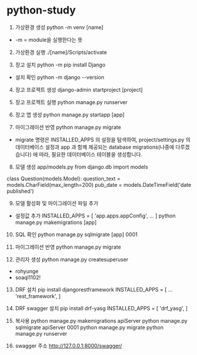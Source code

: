 # python-study

1. 가상환경 생성
python -m venv [name]
 - -m = module을 실행한다는 뜻

2. 가상환경 실행
./[name]/Scripts/activate

3. 장고 설치
python -m pip install Django
 - 설치 확인 
 python -m django --version

4. 장고 프로젝트 생성
django-admin startproject [project]

5. 장고 프로젝트 실행
python manage.py runserver

6. 장고 앱 생성
python manage.py startapp [app]

7. 마이그레이션 반영
python manage.py migrate
- migrate 명령은 INSTALLED_APPS 의 설정을 탐색하여, project/settings.py 의 데이터베이스 설정과 app 과 함께 제공되는 database migrations(나중에 다루겠습니다) 에 따라, 필요한 데이터베이스 테이블을 생성합니다. 

8. 모델 생성
app/models.py
from django.db import models

class Question(models.Model):
    question_text = models.CharField(max_length=200)
    pub_date = models.DateTimeField('date published')

9. 모델 활성화 및 마이그레이션 파일 추가
 - 설정값 추가 
    INSTALLED_APPS = [
        'app.apps.appConfig',
        ...
    ]
python manage.py makemigrations [app]

10. SQL 확인
python manage.py sqlmigrate [app] 0001

11. 마이그레이션 반영
python manage.py migrate

12. 관리자 생성
python manage.py createsuperuser

 - rohyunge
 - soaql1102!


13. DRF 설치
pip install djangorestframework
    INSTALLED_APPS = [
        ...
        'rest_framework',
    ]

14. DRF swagger 설치
pip install drf-yasg
    INSTALLED_APPS = [
        'drf_yasg',
    ]

15. 복사용
python manage.py makemigrations apiServer
python manage.py sqlmigrate apiServer 0001
python manage.py migrate
python manage.py runserver

16. swagger 주소
http://127.0.0.1:8000/swagger/